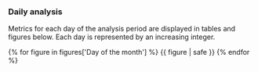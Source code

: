 
### Daily analysis

Metrics for each day of the analysis period are displayed in tables and figures below. Each day is represented by an increasing integer.

{% for figure in figures['Day of the month'] %}
  {{ figure | safe }}
{% endfor %}
